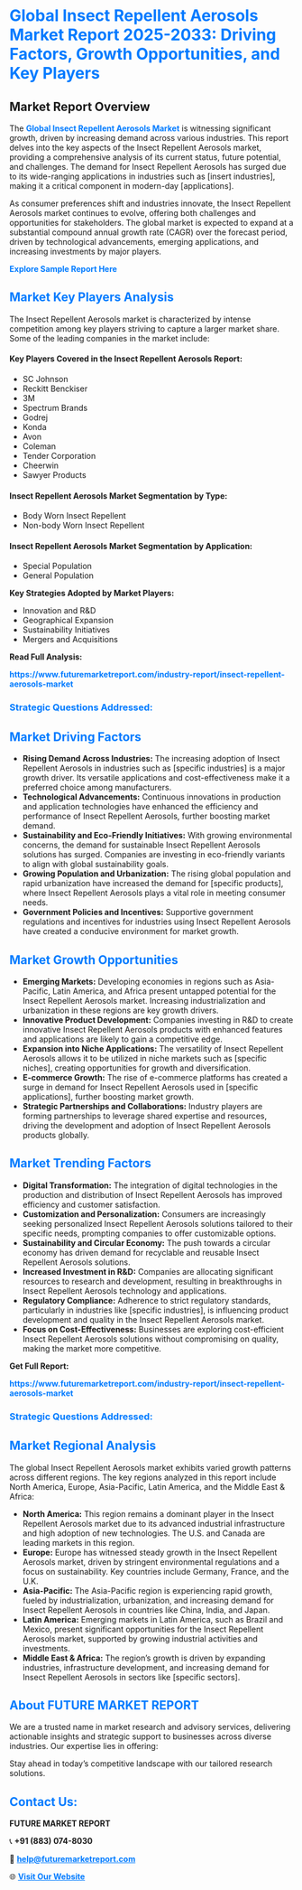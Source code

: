 <h1 style="color: #007BFF;">Global Insect Repellent Aerosols Market Report 2025-2033: Driving Factors, Growth Opportunities, and Key Players</h1>

<section id="overview">
<h2>Market Report Overview</h2>
<p>The <a href="https://www.futuremarketreport.com/industry-report/insect-repellent-aerosols-market" style="color: #007BFF; text-decoration: none;"><strong>Global Insect Repellent Aerosols Market</strong></a> is witnessing significant growth, driven by increasing demand across various industries. This report delves into the key aspects of the Insect Repellent Aerosols market, providing a comprehensive analysis of its current status, future potential, and challenges. The demand for Insect Repellent Aerosols has surged due to its wide-ranging applications in industries such as [insert industries], making it a critical component in modern-day [applications].</p>
<p>As consumer preferences shift and industries innovate, the Insect Repellent Aerosols market continues to evolve, offering both challenges and opportunities for stakeholders. The global market is expected to expand at a substantial compound annual growth rate (CAGR) over the forecast period, driven by technological advancements, emerging applications, and increasing investments by major players.</p>
</section>

<section id="overview">
<p><a href="https://www.futuremarketreport.com/request-sample/reportId=42886" style="color: #007BFF; text-decoration: none;"><strong>Explore Sample Report Here</strong></a></p>
</section>

<section id="key-players">
<h2 style="color: #007BFF;">Market Key Players Analysis</h2>
<p>The Insect Repellent Aerosols market is characterized by intense competition among key players striving to capture a larger market share. Some of the leading companies in the market include:</p>
<h4>Key Players Covered in the Insect Repellent Aerosols Report:</h4>
<ul><li>SC Johnson</li><li>Reckitt Benckiser</li><li>3M</li><li>Spectrum Brands</li><li>Godrej</li><li>Konda</li><li>Avon</li><li>Coleman</li><li>Tender Corporation</li><li>Cheerwin</li><li>Sawyer Products</li></ul>
<h4>Insect Repellent Aerosols Market Segmentation by Type:</h4>
<ul><li>Body Worn Insect Repellent</li><li>Non-body Worn Insect Repellent</li></ul>

<h4>Insect Repellent Aerosols Market Segmentation by Application:</h4>
<ul><li>Special Population</li><li>General Population</li></ul>
<p><strong>Key Strategies Adopted by Market Players:</strong></p>
<ul>
<li>Innovation and R&D</li>
<li>Geographical Expansion</li>
<li>Sustainability Initiatives</li>
<li>Mergers and Acquisitions</li>
</ul>
</section>

<section>
<p><strong>Read Full Analysis: </strong></p><a href="https://www.futuremarketreport.com/industry-report/insect-repellent-aerosols-market" style="color: #007BFF; text-decoration: none;"><strong>https://www.futuremarketreport.com/industry-report/insect-repellent-aerosols-market</strong></a>
<h3 style="color: #007BFF;">Strategic Questions Addressed:</h3>
</section>

<section id="driving-factors">
<h2 style="color: #007BFF;">Market Driving Factors</h2>
<ul>
<li><strong>Rising Demand Across Industries:</strong> The increasing adoption of Insect Repellent Aerosols in industries such as [specific industries] is a major growth driver. Its versatile applications and cost-effectiveness make it a preferred choice among manufacturers.</li>
<li><strong>Technological Advancements:</strong> Continuous innovations in production and application technologies have enhanced the efficiency and performance of Insect Repellent Aerosols, further boosting market demand.</li>
<li><strong>Sustainability and Eco-Friendly Initiatives:</strong> With growing environmental concerns, the demand for sustainable Insect Repellent Aerosols solutions has surged. Companies are investing in eco-friendly variants to align with global sustainability goals.</li>
<li><strong>Growing Population and Urbanization:</strong> The rising global population and rapid urbanization have increased the demand for [specific products], where Insect Repellent Aerosols plays a vital role in meeting consumer needs.</li>
<li><strong>Government Policies and Incentives:</strong> Supportive government regulations and incentives for industries using Insect Repellent Aerosols have created a conducive environment for market growth.</li>
</ul>
</section>

<section id="growth-opportunities">
<h2 style="color: #007BFF;">Market Growth Opportunities</h2>
<ul>
<li><strong>Emerging Markets:</strong> Developing economies in regions such as Asia-Pacific, Latin America, and Africa present untapped potential for the Insect Repellent Aerosols market. Increasing industrialization and urbanization in these regions are key growth drivers.</li>
<li><strong>Innovative Product Development:</strong> Companies investing in R&D to create innovative Insect Repellent Aerosols products with enhanced features and applications are likely to gain a competitive edge.</li>
<li><strong>Expansion into Niche Applications:</strong> The versatility of Insect Repellent Aerosols allows it to be utilized in niche markets such as [specific niches], creating opportunities for growth and diversification.</li>
<li><strong>E-commerce Growth:</strong> The rise of e-commerce platforms has created a surge in demand for Insect Repellent Aerosols used in [specific applications], further boosting market growth.</li>
<li><strong>Strategic Partnerships and Collaborations:</strong> Industry players are forming partnerships to leverage shared expertise and resources, driving the development and adoption of Insect Repellent Aerosols products globally.</li>
</ul>
</section>

<section id="trending-factors">
<h2 style="color: #007BFF;">Market Trending Factors</h2>
<ul>
<li><strong>Digital Transformation:</strong> The integration of digital technologies in the production and distribution of Insect Repellent Aerosols has improved efficiency and customer satisfaction.</li>
<li><strong>Customization and Personalization:</strong> Consumers are increasingly seeking personalized Insect Repellent Aerosols solutions tailored to their specific needs, prompting companies to offer customizable options.</li>
<li><strong>Sustainability and Circular Economy:</strong> The push towards a circular economy has driven demand for recyclable and reusable Insect Repellent Aerosols solutions.</li>
<li><strong>Increased Investment in R&D:</strong> Companies are allocating significant resources to research and development, resulting in breakthroughs in Insect Repellent Aerosols technology and applications.</li>
<li><strong>Regulatory Compliance:</strong> Adherence to strict regulatory standards, particularly in industries like [specific industries], is influencing product development and quality in the Insect Repellent Aerosols market.</li>
<li><strong>Focus on Cost-Effectiveness:</strong> Businesses are exploring cost-efficient Insect Repellent Aerosols solutions without compromising on quality, making the market more competitive.</li>
</ul>
</section>

<section>
<p><strong>Get Full Report: </strong></p><a href="https://www.futuremarketreport.com/industry-report/insect-repellent-aerosols-market" style="color: #007BFF; text-decoration: none;"><strong>https://www.futuremarketreport.com/industry-report/insect-repellent-aerosols-market</strong></a>
<h3 style="color: #007BFF;">Strategic Questions Addressed:</h3>
</section>


<section id="regional-analysis">
<h2 style="color: #007BFF;">Market Regional Analysis</h2>
<p>The global Insect Repellent Aerosols market exhibits varied growth patterns across different regions. The key regions analyzed in this report include North America, Europe, Asia-Pacific, Latin America, and the Middle East & Africa:</p>
<ul>
<li><strong>North America:</strong> This region remains a dominant player in the Insect Repellent Aerosols market due to its advanced industrial infrastructure and high adoption of new technologies. The U.S. and Canada are leading markets in this region.</li>
<li><strong>Europe:</strong> Europe has witnessed steady growth in the Insect Repellent Aerosols market, driven by stringent environmental regulations and a focus on sustainability. Key countries include Germany, France, and the U.K.</li>
<li><strong>Asia-Pacific:</strong> The Asia-Pacific region is experiencing rapid growth, fueled by industrialization, urbanization, and increasing demand for Insect Repellent Aerosols in countries like China, India, and Japan.</li>
<li><strong>Latin America:</strong> Emerging markets in Latin America, such as Brazil and Mexico, present significant opportunities for the Insect Repellent Aerosols market, supported by growing industrial activities and investments.</li>
<li><strong>Middle East & Africa:</strong> The region’s growth is driven by expanding industries, infrastructure development, and increasing demand for Insect Repellent Aerosols in sectors like [specific sectors].</li>
</ul>
</section>

<footer>
<h2 style="color: #007BFF;">About FUTURE MARKET REPORT</h2>
<p>We are a trusted name in market research and advisory services, delivering actionable insights and strategic support to businesses across diverse industries. Our expertise lies in offering:</p>

<p>Stay ahead in today’s competitive landscape with our tailored research solutions.</p>

<h2 style="color: #007BFF;">Contact Us:</h2>
<p><strong>FUTURE MARKET REPORT</strong></p>
<p>📞 <strong>+91 (883) 074-8030</strong></p>
<p>📧 <strong><a href="mailto:help@futuremarketreport.com" style="color: #007BFF;">help@futuremarketreport.com</a></strong></p>
<p>🌐 <strong><a href="https://www.futuremarketreport.com/" style="color: #007BFF;">Visit Our Website</a></strong></p>
</footer>